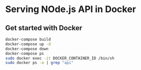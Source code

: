 # Serving NOde.js API in Docker

## Get started with Docker

```bash
docker-compose build
docker-compose up -d
docker-compose down
docker-compose ps
sudo docker exec -it DOCKER_CONTAINER_ID /bin/sh
sudo docker ps -a | grep "api"
```



